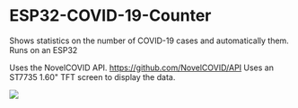 # ESP32-COVID-19-Counter
Shows statistics on the number of COVID-19 cases and automatically them. Runs on an ESP32

Uses the NovelCOVID API. https://github.com/NovelCOVID/API 
Uses an ST7735 1.60" TFT screen to display the data.

<img src="https://i.imgur.com/iBI0RJD.jpg"></img>




